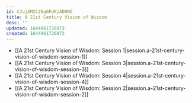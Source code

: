 ```yaml
---
id: CJujAM2C2EgGFUKjADNNG
title: A 21st Century Vision of Wisdom
desc: ''
updated: 1644961726973
created: 1644961726973
---
```


- [[A 21st Century Vision of Wisdom:  Session 1|session.a-21st-century-vision-of-wisdom-session-1]]
- [[A 21st Century Vision of Wisdom:  Session 3|session.a-21st-century-vision-of-wisdom-session-3]]
- [[A 21st Century Vision of Wisdom:  Session 4|session.a-21st-century-vision-of-wisdom-session-4]]
- [[A 21st Century Vision of Wisdom:  Session 2|session.a-21st-century-vision-of-wisdom-session-2]]
